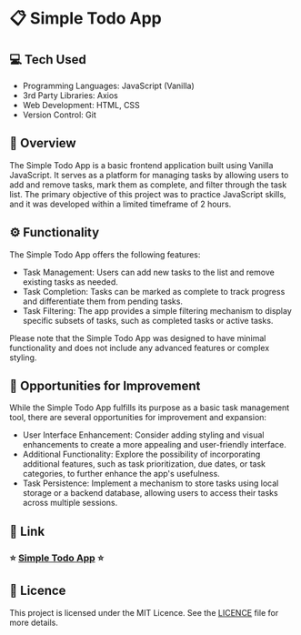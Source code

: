 # :clipboard: Simple Todo App

## :computer: Tech Used

- Programming Languages: JavaScript (Vanilla)
- 3rd Party Libraries: Axios
- Web Development: HTML, CSS
- Version Control: Git

## :page_facing_up: Overview

The Simple Todo App is a basic frontend application built using Vanilla JavaScript. It serves as a platform for managing tasks by allowing users to add and remove tasks, mark them as complete, and filter through the task list. The primary objective of this project was to practice JavaScript skills, and it was developed within a limited timeframe of 2 hours.

## :gear: Functionality

The Simple Todo App offers the following features:

- Task Management: Users can add new tasks to the list and remove existing tasks as needed.
- Task Completion: Tasks can be marked as complete to track progress and differentiate them from pending tasks.
- Task Filtering: The app provides a simple filtering mechanism to display specific subsets of tasks, such as completed tasks or active tasks.

Please note that the Simple Todo App was designed to have minimal functionality and does not include any advanced features or complex styling.

## :rocket: Opportunities for Improvement

While the Simple Todo App fulfills its purpose as a basic task management tool, there are several opportunities for improvement and expansion:

- User Interface Enhancement: Consider adding styling and visual enhancements to create a more appealing and user-friendly interface.
- Additional Functionality: Explore the possibility of incorporating additional features, such as task prioritization, due dates, or task categories, to further enhance the app's usefulness.
- Task Persistence: Implement a mechanism to store tasks using local storage or a backend database, allowing users to access their tasks across multiple sessions.

## :link: Link

### :star: [Simple Todo App](https://super-simple-todo-app.netlify.app/) :star:

## :page_with_curl: Licence

This project is licensed under the MIT Licence. See the [LICENCE](LICENCE) file for more details.
